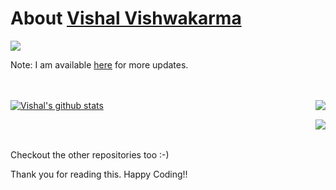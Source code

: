 # About [Vishal Vishwakarma](https://vishalvishwakarma.com/)

![](https://komarev.com/ghpvc/?username=vishalv26)

Note: I am available [here](https://vishalvishwakarma.com/) for more updates.

<br/><br/>
<a href="https://github.com/vishalv26?tab=repositories">
 <img align="center" src="https://github-readme-stats.vercel.app/api?username=vishalv26&&show_icons=true&title_color=ffffff&icon_color=87ceeb&text_color=daf7dc&bg_color=002366&show_icons=true&theme=dracula&line_height=27" alt="Vishal's github stats"/>
</a>
<a href="https://github.com/vishalv26?tab=repositories">
  <img align="right" src="https://github-readme-stats.vercel.app/api/top-langs/?username=vishalv26&theme=dark&hide_langs_below=1&bg_color=002366&icon_color=87ceeb&text_color=daf7dc&title_color=ffffff" />
</a>
  
<a href="https://github.com/vishalv26/scheduled-automated-mariadb-mysql-backup">
 <img align="right" src="https://github-readme-stats.vercel.app/api/pin/?username=vishalv26&repo=scheduled-automated-mariadb-mysql-backup&theme=dark&bg_color=002366&icon_color=87ceeb&text_color=daf7dc&title_color=ffffff" />
</a>
<br/> <br/>

Checkout the other repositories too :-)

 Thank you for reading this. Happy Coding!!


